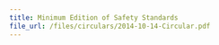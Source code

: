 ```yaml
---
title: Minimum Edition of Safety Standards
file_url: /files/circulars/2014-10-14-Circular.pdf
---
```

